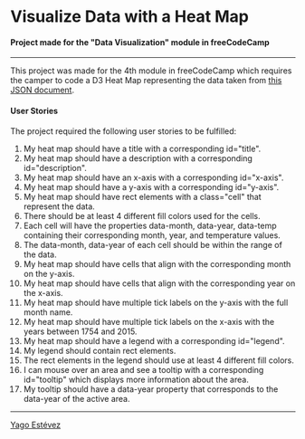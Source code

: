 # Visualize Data with a Heat Map
#### Project made for the "Data Visualization" module in freeCodeCamp 
---

This project was made for the 4th module in freeCodeCamp which requires the camper to code a D3 Heat Map representing the data taken from [this JSON document](https://raw.githubusercontent.com/freeCodeCamp/ProjectReferenceData/master/global-temperature.json).

#### User Stories

The project required the following user stories to be fulfilled:

1. My heat map should have a title with a corresponding id="title".
2. My heat map should have a description with a corresponding id="description".
3. My heat map should have an x-axis with a corresponding id="x-axis".
4. My heat map should have a y-axis with a corresponding id="y-axis".
5. My heat map should have rect elements with a class="cell" that represent the data.
6. There should be at least 4 different fill colors used for the cells.
7. Each cell will have the properties data-month, data-year, data-temp containing their corresponding month, year, and temperature values.
8. The data-month, data-year of each cell should be within the range of the data.
9. My heat map should have cells that align with the corresponding month on the y-axis.
10. My heat map should have cells that align with the corresponding year on the x-axis.
11. My heat map should have multiple tick labels on the y-axis with the full month name.
12. My heat map should have multiple tick labels on the x-axis with the years between 1754 and 2015.
13. My heat map should have a legend with a corresponding id="legend".
14. My legend should contain rect elements.
15. The rect elements in the legend should use at least 4 different fill colors.
16. I can mouse over an area and see a tooltip with a corresponding id="tooltip" which displays more information about the area.
17. My tooltip should have a data-year property that corresponds to the data-year of the active area.

---
[Yago Estévez](https://twitter.com/yagoestevez)